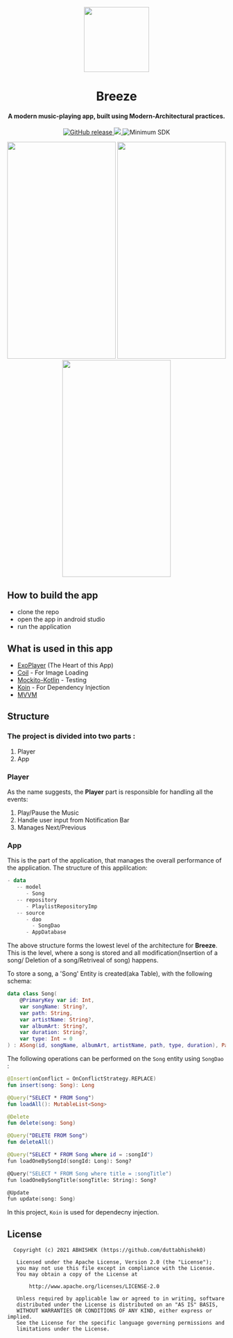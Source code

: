 <p align="center"><img src="https://user-images.githubusercontent.com/56694152/142888334-0a99ad8e-427c-45e8-91f6-38237729c3fd.png"width="150"></p>
<h1 align="center"><b>Breeze</b></h1> 
<h4 align="center">A modern music-playing app, built using Modern-Architectural practices.</h4>
<p align="center">
    <a href="https://github.com/oxygencobalt/Auxio/releases/">
        <img alt="GitHub release" src="https://img.shields.io/static/v1?label=Tag&message=v1.4.2&color=0D5AF5">
    </a>
    <a href="https://www.gnu.org/licenses/gpl-3.0">
        <img src="https://img.shields.io/badge/License-GPL%20v3-blue.svg">
    </a>
    <img alt="Minimum SDK" src="https://img.shields.io/badge/API-21%2B-32B5ED">
</p>
<p align="center">
  <img src ="https://user-images.githubusercontent.com/56694152/141653023-a9a9c279-2e01-41ff-af0a-1e5957c1b6e7.jpeg" width="250" height="500" />
  <img src ="https://user-images.githubusercontent.com/56694152/141653024-43a6eab2-411b-4fea-a910-188ef99a42fa.jpeg" width="250" height="500" />
  <img src ="https://user-images.githubusercontent.com/56694152/141653026-cd097f59-1448-47d1-ae0b-8f36f405442d.jpeg" width="250" height="500" />
  
</p>

## How to build the app
- clone the repo
- open the app in android studio
- run the application

## What is used in this app

- [ExoPlayer](https://github.com/google/ExoPlayer)  (The Heart of this App)
- [Coil](https://github.com/coil-kt/coil)   - For Image Loading
- [Mockito-Kotlin](https://github.com/mockito/mockito-kotlin) - Testing
- [Koin](https://github.com/InsertKoinIO/koin) - For Dependency Injection
- [MVVM](https://developer.android.com/jetpack/docs/guide) 

## Structure
<h3>The project is divided into two parts : </h3>

1. Player
2. App

### Player
As the name suggests, the **Player** part is responsible for handling all the events:
1. Play/Pause the Music
2. Handle user input from Notification Bar
3. Manages Next/Previous

### App
This is the part of the application, that manages the overall performance of the application. 
The structure of this applilcation:
```kotlin
- data
   -- model
      - Song
   -- repository
      - PlaylistRepositoryImp
   -- source
      - dao
        - SongDao
      - AppDatabase
```
The above structure forms the lowest level of the architecture for **Breeze**. This is the level, where a song is stored and all modification(Insertion of a song/ Deletion of a song/Retriveal of song) happens.

To store a song, a 'Song' Entity is created(aka Table), with the following schema:
```kotlin
data class Song(
    @PrimaryKey var id: Int,
    var songName: String?,
    var path: String,
    var artistName: String?,
    var albumArt: String?,
    var duration: String?,
    var type: Int = 0
) : ASong(id, songName, albumArt, artistName, path, type, duration), Parcelable
```
The following operations can be performed on the `Song` entity using `SongDao` :
```kotlin
@Insert(onConflict = OnConflictStrategy.REPLACE)
fun insert(song: Song): Long

@Query("SELECT * FROM Song")
fun loadAll(): MutableList<Song>

@Delete
fun delete(song: Song)

@Query("DELETE FROM Song")
fun deleteAll()

@Query("SELECT * FROM Song where id = :songId")
fun loadOneBySongId(songId: Long): Song?

@Query("SELECT * FROM Song where title = :songTitle")
fun loadOneBySongTitle(songTitle: String): Song?

@Update
fun update(song: Song)
```

In this project, `Koin` is used for dependecny injection. 


## License

```
  Copyright (c) 2021 ABHISHEK (https://github.com/duttabhishek0)

   Licensed under the Apache License, Version 2.0 (the "License");
   you may not use this file except in compliance with the License.
   You may obtain a copy of the License at

       http://www.apache.org/licenses/LICENSE-2.0

   Unless required by applicable law or agreed to in writing, software
   distributed under the License is distributed on an "AS IS" BASIS,
   WITHOUT WARRANTIES OR CONDITIONS OF ANY KIND, either express or implied.
   See the License for the specific language governing permissions and
   limitations under the License.
 ```
